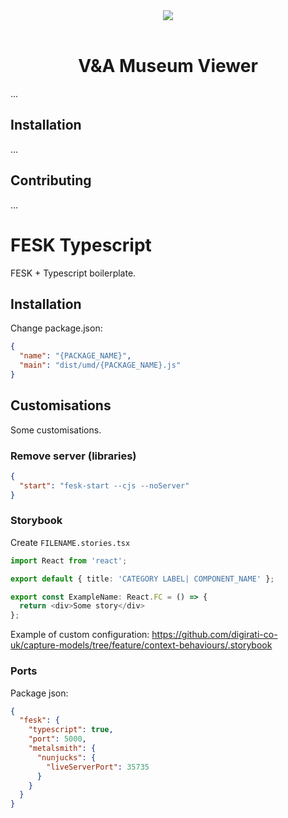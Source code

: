 <div align="center"><img src="https://user-images.githubusercontent.com/8266711/74242396-b95f5880-4cd5-11ea-9cde-f9a7a6e8ec22.jpeg" /></div><br/>

<div align="center">
<h1>V&A Museum Viewer</h1>
</div>

...

## Installation
...

## Contributing
...

# FESK Typescript
FESK + Typescript boilerplate.

## Installation
Change package.json:
```json
{
  "name": "{PACKAGE_NAME}",
  "main": "dist/umd/{PACKAGE_NAME}.js"
}
```

## Customisations
Some customisations.

### Remove server (libraries)
```json
{
  "start": "fesk-start --cjs --noServer"
}
```

### Storybook
Create `FILENAME.stories.tsx`
```typescript
import React from 'react';

export default { title: 'CATEGORY LABEL| COMPONENT_NAME' };

export const ExampleName: React.FC = () => {
  return <div>Some story</div>
};
```

Example of custom configuration: https://github.com/digirati-co-uk/capture-models/tree/feature/context-behaviours/.storybook

### Ports
Package json:
```json
{
  "fesk": {
    "typescript": true,
    "port": 5000,
    "metalsmith": {
      "nunjucks": {
        "liveServerPort": 35735
      }
    }
  }
}
```
